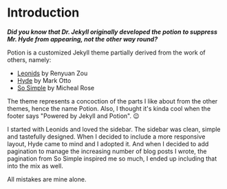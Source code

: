 # Introduction

***Did you know that Dr. Jekyll originally developed the
potion to suppress Mr. Hyde from appearing, not the other way round?***

Potion is a customized Jekyll theme partially derived from the work of others,
namely:

* [Leonids](https://github.com/renyuanz/leonids) by Renyuan Zou
* [Hyde](https://github.com/poole/hyde) by Mark Otto
* [So Simple](https://github.com/mmistakes/so-simple-theme) by Micheal Rose

The theme represents a concoction of the parts I like about from the other
themes, hence the name Potion. Also, I thought it's kinda cool when
the footer says "Powered by Jekyll and Potion". :wink:

I started with Leonids and loved the sidebar. The sidebar was clean,
simple and tastefully designed. When I decided to include a more responsive
layout, Hyde came to mind and I adopted it. And when I decided to add
pagination to manage the increasing number of blog posts I wrote, the
pagination from So Simple inspired me so much, I ended up including that into
the mix as well.

All mistakes are mine alone.
